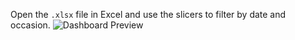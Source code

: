 Open the `.xlsx` file in Excel and use the slicers to filter by date and occasion.
![Dashboard Preview](SalesAnalysis-Dashboard.png)
